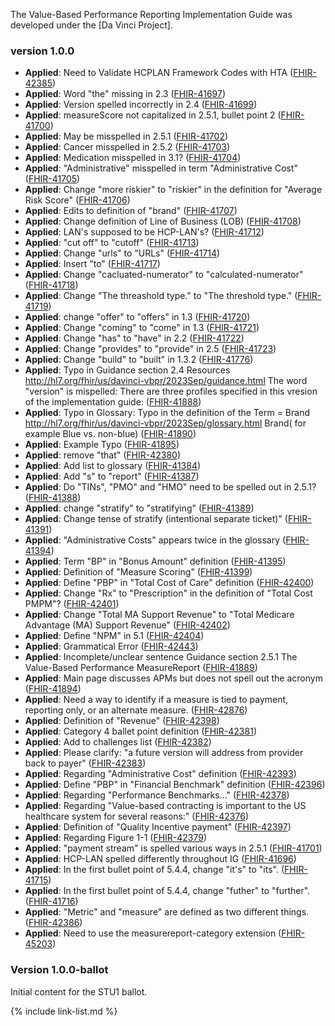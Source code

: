 
The Value-Based Performance Reporting Implementation Guide was developed under the  [Da Vinci Project].

### version 1.0.0

- **Applied**: Need to Validate HCPLAN Framework Codes with HTA ([FHIR-42385](https://jira.hl7.org/browse/FHIR-42385))
- **Applied**: Word "the" missing in 2.3 ([FHIR-41697](https://jira.hl7.org/browse/FHIR-41697))
- **Applied**: Version spelled incorrectly in 2.4 ([FHIR-41699](https://jira.hl7.org/browse/FHIR-41699))
- **Applied**: measureScore not capitalized in 2.5.1, bullet point 2 ([FHIR-41700](https://jira.hl7.org/browse/FHIR-41700))
- **Applied**: May be misspelled in 2.5.1 ([FHIR-41702](https://jira.hl7.org/browse/FHIR-41702))
- **Applied**: Cancer misspelled in 2.5.2 ([FHIR-41703](https://jira.hl7.org/browse/FHIR-41703))
- **Applied**: Medication misspelled in 3.1? ([FHIR-41704](https://jira.hl7.org/browse/FHIR-41704))
- **Applied**: "Administrative" misspelled in term "Administrative Cost" ([FHIR-41705](https://jira.hl7.org/browse/FHIR-41705))
- **Applied**: Change "more riskier" to "riskier" in the definition for "Average Risk Score" ([FHIR-41706](https://jira.hl7.org/browse/FHIR-41706))
- **Applied**: Edits to definition of "brand" ([FHIR-41707](https://jira.hl7.org/browse/FHIR-41707))
- **Applied**: Change definition of Line of Business (LOB) ([FHIR-41708](https://jira.hl7.org/browse/FHIR-41708))
- **Applied**: LAN's supposed to be HCP-LAN's? ([FHIR-41712](https://jira.hl7.org/browse/FHIR-41712))
- **Applied**: "cut off" to "cutoff" ([FHIR-41713](https://jira.hl7.org/browse/FHIR-41713))
- **Applied**: Change "urls" to "URLs" ([FHIR-41714](https://jira.hl7.org/browse/FHIR-41714))
- **Applied**: Insert "to" ([FHIR-41717](https://jira.hl7.org/browse/FHIR-41717))
- **Applied**: Change "cacluated-numerator" to "calculated-numerator" ([FHIR-41718](https://jira.hl7.org/browse/FHIR-41718))
- **Applied**: Change "The threashold type." to "The threshold type." ([FHIR-41719](https://jira.hl7.org/browse/FHIR-41719))
- **Applied**: change "offer" to "offers" in 1.3 ([FHIR-41720](https://jira.hl7.org/browse/FHIR-41720))
- **Applied**: Change "coming" to "come" in 1.3 ([FHIR-41721](https://jira.hl7.org/browse/FHIR-41721))
- **Applied**: Change "has" to "have" in 2.2 ([FHIR-41722](https://jira.hl7.org/browse/FHIR-41722))
- **Applied**: Change "provides" to "provide" in 2.5 ([FHIR-41723](https://jira.hl7.org/browse/FHIR-41723))
- **Applied**: Change "build" to "built" in 1.3.2 ([FHIR-41776](https://jira.hl7.org/browse/FHIR-41776))
- **Applied**: Typo in Guidance section 2.4 Resources http://hl7.org/fhir/us/davinci-vbpr/2023Sep/guidance.html The word "version" is mispelled: There are three profiles specified in this vresion of the implementation guide: ([FHIR-41888](https://jira.hl7.org/browse/FHIR-41888))
- **Applied**: Typo in Glossary: Typo in the definition of the Term = Brand http://hl7.org/fhir/us/davinci-vbpr/2023Sep/glossary.html Brand( for example Blue vs. non-blue) ([FHIR-41890](https://jira.hl7.org/browse/FHIR-41890))
- **Applied**: Example Typo ([FHIR-41895](https://jira.hl7.org/browse/FHIR-41895))
- **Applied**: remove "that" ([FHIR-42380](https://jira.hl7.org/browse/FHIR-42380))
- **Applied**: Add list to glossary ([FHIR-41384](https://jira.hl7.org/browse/FHIR-41384))
- **Applied**: Add "s" to "report" ([FHIR-41387](https://jira.hl7.org/browse/FHIR-41387))
- **Applied**: Do "TINs", "PMO" and "HMO" need to be spelled out in 2.5.1? ([FHIR-41388](https://jira.hl7.org/browse/FHIR-41388))
- **Applied**: change "stratify" to "stratifying" ([FHIR-41389](https://jira.hl7.org/browse/FHIR-41389))
- **Applied**: Change tense of stratify (intentional separate ticket)" ([FHIR-41391](https://jira.hl7.org/browse/FHIR-41391))
- **Applied**: "Administrative Costs" appears twice in the glossary ([FHIR-41394](https://jira.hl7.org/browse/FHIR-41394))
- **Applied**: Term "BP" in "Bonus Amount" definition ([FHIR-41395](https://jira.hl7.org/browse/FHIR-41395))
- **Applied**: Definition of "Measure Scoring" ([FHIR-41399](https://jira.hl7.org/browse/FHIR-41399))
- **Applied**: Define "PBP" in "Total Cost of Care" definition ([FHIR-42400](https://jira.hl7.org/browse/FHIR-42400))
- **Applied**: Change "Rx" to "Prescription" in the definition of "Total Cost PMPM"? ([FHIR-42401](https://jira.hl7.org/browse/FHIR-42401))
- **Applied**: Change "Total MA Support Revenue" to "Total Medicare Advantage (MA) Support Revenue" ([FHIR-42402](https://jira.hl7.org/browse/FHIR-42402))
- **Applied**: Define "NPM" in 5.1 ([FHIR-42404](https://jira.hl7.org/browse/FHIR-42404))
- **Applied**: Grammatical Error ([FHIR-42443](https://jira.hl7.org/browse/FHIR-42443))
- **Applied**: Incomplete/unclear sentence Guidance section 2.5.1 The Value-Based Performance MeasureReport ([FHIR-41889](https://jira.hl7.org/browse/FHIR-41889))
- **Applied**: Main page discusses APMs but does not spell out the acronym ([FHIR-41894](https://jira.hl7.org/browse/FHIR-41894))
- **Applied**: Need a way to identify if a measure is tied to payment, reporting only, or an alternate measure. ([FHIR-42876](https://jira.hl7.org/browse/FHIR-42876))
- **Applied**: Definition of "Revenue" ([FHIR-42398](https://jira.hl7.org/browse/FHIR-42398))
- **Applied**: Category 4 ballet point definition ([FHIR-42381](https://jira.hl7.org/browse/FHIR-42381))
- **Applied**: Add to challenges list ([FHIR-42382](https://jira.hl7.org/browse/FHIR-42382))
- **Applied**: Please clarify: "a future version will address from provider back to payer" ([FHIR-42383](https://jira.hl7.org/browse/FHIR-42383))
- **Applied**: Regarding "Administrative Cost" definition ([FHIR-42393](https://jira.hl7.org/browse/FHIR-42393))
- **Applied**: Define "PBP" in "Financial Benchmark" definition ([FHIR-42396](https://jira.hl7.org/browse/FHIR-42396))
- **Applied**: Regarding "Performance Benchmarks..." ([FHIR-42378](https://jira.hl7.org/browse/FHIR-42378))
- **Applied**: Regarding "Value-based contracting is important to the US healthcare system for several reasons:" ([FHIR-42376](https://jira.hl7.org/browse/FHIR-42376))
- **Applied**: Definition of "Quality Incentive payment" ([FHIR-42397](https://jira.hl7.org/browse/FHIR-42397))
- **Applied**: Regarding Figure 1-1 ([FHIR-42379](https://jira.hl7.org/browse/FHIR-42379))
- **Applied**: "payment stream" is spelled various ways in 2.5.1 ([FHIR-41701](https://jira.hl7.org/browse/FHIR-41701))
- **Applied**: HCP-LAN spelled differently throughout IG ([FHIR-41696](https://jira.hl7.org/browse/FHIR-41696))
- **Applied**: In the first bullet point of 5.4.4, change "it's" to "its". ([FHIR-41715](https://jira.hl7.org/browse/FHIR-41715))
- **Applied**: In the first bullet point of 5.4.4, change "futher" to "further". ([FHIR-41716](https://jira.hl7.org/browse/FHIR-41716))
- **Applied**: "Metric" and "measure" are defined as two different things. ([FHIR-42386](https://jira.hl7.org/browse/FHIR-42386))
- **Applied**: Need to use the measurereport-category extension ([FHIR-45203](https://jira.hl7.org/browse/FHIR-45203))


### Version 1.0.0-ballot
Initial content for the STU1 ballot.

{% include link-list.md %}

